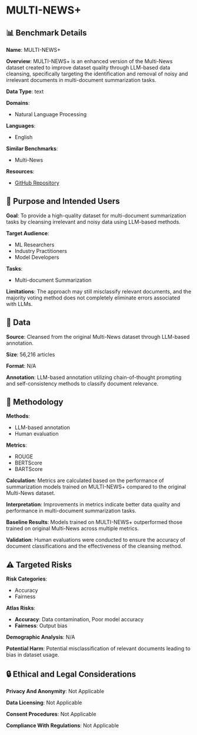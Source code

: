 # MULTI-NEWS+

## 📊 Benchmark Details

**Name**: MULTI-NEWS+

**Overview**: MULTI-NEWS+ is an enhanced version of the Multi-News dataset created to improve dataset quality through LLM-based data cleansing, specifically targeting the identification and removal of noisy and irrelevant documents in multi-document summarization tasks.

**Data Type**: text

**Domains**:
- Natural Language Processing

**Languages**:
- English

**Similar Benchmarks**:
- Multi-News

**Resources**:
- [GitHub Repository](https://github.com/c-juhwan/multi_news_plus)

## 🎯 Purpose and Intended Users

**Goal**: To provide a high-quality dataset for multi-document summarization tasks by cleansing irrelevant and noisy data using LLM-based methods.

**Target Audience**:
- ML Researchers
- Industry Practitioners
- Model Developers

**Tasks**:
- Multi-document Summarization

**Limitations**: The approach may still misclassify relevant documents, and the majority voting method does not completely eliminate errors associated with LLMs.

## 💾 Data

**Source**: Cleansed from the original Multi-News dataset through LLM-based annotation.

**Size**: 56,216 articles

**Format**: N/A

**Annotation**: LLM-based annotation utilizing chain-of-thought prompting and self-consistency methods to classify document relevance.

## 🔬 Methodology

**Methods**:
- LLM-based annotation
- Human evaluation

**Metrics**:
- ROUGE
- BERTScore
- BARTScore

**Calculation**: Metrics are calculated based on the performance of summarization models trained on MULTI-NEWS+ compared to the original Multi-News dataset.

**Interpretation**: Improvements in metrics indicate better data quality and performance in multi-document summarization tasks.

**Baseline Results**: Models trained on MULTI-NEWS+ outperformed those trained on original Multi-News across multiple metrics.

**Validation**: Human evaluations were conducted to ensure the accuracy of document classifications and the effectiveness of the cleansing method.

## ⚠️ Targeted Risks

**Risk Categories**:
- Accuracy
- Fairness

**Atlas Risks**:
- **Accuracy**: Data contamination, Poor model accuracy
- **Fairness**: Output bias

**Demographic Analysis**: N/A

**Potential Harm**: Potential misclassification of relevant documents leading to bias in dataset usage.

## 🔒 Ethical and Legal Considerations

**Privacy And Anonymity**: Not Applicable

**Data Licensing**: Not Applicable

**Consent Procedures**: Not Applicable

**Compliance With Regulations**: Not Applicable

